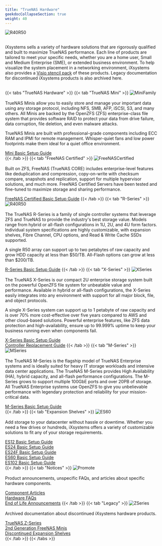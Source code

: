 ```yaml
---
title: "TrueNAS Hardware"
geekdocCollapseSection: true
weight: 40
---
```


![R40R50](/images/Hardware/R40R50Front.png "R40 & R50")
<br><br>

iXsystems sells a variety of hardware solutions that are rigorously qualified and built to maximize TrueNAS performance.
Each line of products are tailored to meet your specific needs, whether you are a home user, Small and Medium Enterprise (SME), or extended business environment.
To help visualize the system placement in a networking environment, iXsystems also provides a [Visio stencil pack](/Hardware/Stencils/) of these products.
Legacy documentation for discontinued iXsystems products is also archived here.
<br><br>

{{< tabs "TrueNAS Hardware" >}}
{{< tab "TrueNAS Mini" >}}
![MiniFamily](/images/Hardware/MiniFamilyFront.png "TrueNAS Mini Family")
<br><br>
TrueNAS Minis allow you to easily store and manage your important data using any storage protocol, including NFS, SMB, AFP, iSCSI, S3, and many others.
All Minis are backed by the OpenZFS (ZFS) enterprise-class file system that provides software RAID to protect your data from drive failure, data corruption, file deletion, and even malware attacks.

TrueNAS Minis are built with professional-grade components including ECC RAM and IPMI for remote management. Whisper-quiet fans and low power footprints make them ideal for a quiet office environment.

[Mini Basic Setup Guide](/Hardware/Mini/MiniBSG/)<br>
{{< /tab >}}
{{< tab "FreeNAS Certified" >}}
![FreeNASCertified](/images/Hardware/FreeNASCertified.png "FreeNAS Certified")
<br><br>
Built on ZFS, FreeNAS (TrueNAS CORE) includes enterprise-level features like deduplication and compression, copy-on-write with checksum compare, snapshots and replication, support for multiple hypervisor solutions, and much more.
FreeNAS Certified Servers have been tested and fine-tuned to maximize storage and sharing performance.

[FreeNAS Certified Basic Setup Guide](/Hardware/LegacyHardware/FNCertified/FNCertifiedBSG/)
{{< /tab >}}
{{< tab "R-Series" >}}
![R40R50](/images/Hardware/R40R50Front.png "R40 & R50")
<br><br>
The TrueNAS R-Series is a family of single controller systems that leverage ZFS and TrueNAS to provide the industry's best storage value.
Models range from hybrid or all-flash configurations in 1U, 2U, and 4U form factors.
Individual system specifications are highly customizable, with expansion shelves, Fibre Channel, CPU options, and Read & Write Cache SSDs supported.

A single R50 array can support up to two petabytes of raw capacity and grow HDD capacity at less than $50/TB.
All-Flash options can grow at less than $200/TB.

[R-Series Basic Setup Guide](/Hardware/RSeries/RSeriesBSG/)
{{< /tab >}}
{{< tab "X-Series" >}}
![XSeries](/images/Hardware/X10Front.png "X Series")
<br><br>
The TrueNAS X-Series is our compact 2U enterprise storage system built on the powerful OpenZFS file system for unbeatable value and performance.
Available in hybrid or all-flash configurations, the X-Series easily integrates into any environment with support for all major block, file, and object protocols.

A single X-Series system can support up to 1 petabyte of raw capacity and is over 70% more cost-effective over five years compared to AWS and other cloud-based solutions.
Powerful enterprise features, like ZFS data protection and high-availability, ensure up to 99.999% uptime to keep your business running even when components fail.

[X-Series Basic Setup Guide](/Hardware/XSeries/XSeriesBSG/)<br>
[Controller Replacement Guide](/Hardware/XSeries/XSeriesControllerReplacement/)
{{< /tab >}}
{{< tab "M-Series" >}}
![MSeries](/images/Hardware/M50Front.png "M Series")
<br><br>
The TrueNAS M-Series is the flagship model of TrueNAS Enterprise systems and is ideally suited for heavy IT storage workloads and intensive data center applications.
The TrueNAS M-Series provides High Availability (HA), hybrid capacity, and all-flash performance configurations.
The M-Series grows to support multiple 100GbE ports and over 20PB of storage.
All TrueNAS Enterprise systems use OpenZFS to give you unbelievable performance with legendary protection and reliability for your mission-critical data.

[M-Series Basic Setup Guide](/Hardware/MSeries/MSeriesBSG/)<br>
{{< /tab >}}
{{< tab "Expansion Shelves" >}}
![ES60](/images/Hardware/ES60Front.png "ES60 Expansion Shelf")
<br><br>
Add storage to your datacenter without hassle or downtime.
Whether you need a few drives or hundreds, iXsystems offers a variety of customizable solutions to fit any of your storage requirements.

[ES12 Basic Setup Guide](/Hardware/ExpansionShelves/ES12BSG/)<br>
[ES24 Basic Setup Guide](/Hardware/ExpansionShelves/ES24BSG/)<br>
[ES24F Basic Setup Guide](/Hardware/ExpansionShelves/ES24FBSG/)<br>
[ES60 Basic Setup Guide](/Hardware/ExpansionShelves/ES60BSG/)<br>
[ES102 Basic Setup Guide](/Hardware/ExpansionShelves/ES102BSG/)<br>
{{< /tab >}}
{{< tab "Notices" >}}
![Promote](/images/Promote.jpg "Promote")
<br><br>
Product announcements, unspecific FAQs, and articles about specific hardware components.

[Component Articles](/Hardware/Notices/ComponentArticles/)<br>
[Hardware FAQs](/Hardware/Notices/FAQs/)<br>
[End of Life Announcements](/Hardware/Notices/EoLNotices/)
{{< /tab >}}
{{< tab "Legacy" >}}
![ZSeries](/images/Hardware/ZseriesFront.jpg "Z Series")
<br><br>
Archived documentation about discontinued iXsystems hardware products.

[TrueNAS Z-Series](/Hardware/LegacyHardware/ZSeries/)<br>
[2nd Generation FreeNAS Minis](/Hardware/LegacyHardware/FNMini/)<br>
[Discontinued Expansion Shelves](/Hardware/LegacyHardware/ExpansionShelves/)<br>
{{< /tab >}}
{{< /tabs >}}
